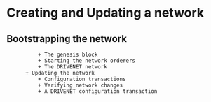 # Creating and Updating a network

## Bootstrapping the network

              + The genesis block
              + Starting the network orderers
              + The DRIVENET network
          + Updating the network
              + Configuration transactions
              + Verifying network changes
              + A DRIVENET configuration transaction
